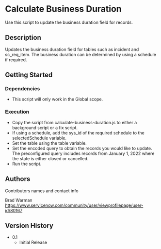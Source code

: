 # Calculate Business Duration

Use this script to update the business duration field for records.

## Description

Updates the business duration field for tables such as incident and sc_req_item. The business duration can be determined by using a schedule if required.

## Getting Started

### Dependencies

* This script will only work in the Global scope.

### Execution

* Copy the script from calculate-business-duration.js to either a background script or a fix script.
* If using a schedule, add the sys_id of the required schedule to the selectedSchedule variable.
* Set the table using the table variable.
* Set the encoded query to obtain the records you would like to update. The preconfigured query includes records from January 1, 2022 where the state is either closed or cancelled.
* Run the script.

## Authors

Contributors names and contact info

Brad Warman
https://www.servicenow.com/community/user/viewprofilepage/user-id/80167

## Version History

* 0.1
    * Initial Release
